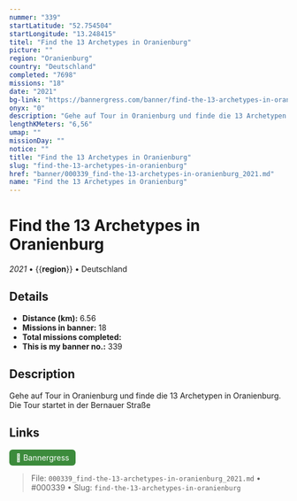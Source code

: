 ```yaml
---
nummer: "339"
startLatitude: "52.754504"
startLongitude: "13.248415"
titel: "Find the 13 Archetypes in Oranienburg"
picture: ""
region: "Oranienburg"
country: "Deutschland"
completed: "7698"
missions: "18"
date: "2021"
bg-link: "https://bannergress.com/banner/find-the-13-archetypes-in-oranienburg-49c9"
onyx: "0"
description: "Gehe auf Tour in Oranienburg und finde die 13 Archetypen in Oranienburg. Die Tour startet in der Bernauer Straße"
lengthKMeters: "6,56"
umap: ""
missionDay: ""
notice: ""
title: "Find the 13 Archetypes in Oranienburg"
slug: "find-the-13-archetypes-in-oranienburg"
href: "banner/000339_find-the-13-archetypes-in-oranienburg_2021.md"
name: "Find the 13 Archetypes in Oranienburg"
---
```

# Find the 13 Archetypes in Oranienburg

*2021* • {{__region__}} • Deutschland





## Details
- **Distance (km):** 6.56
- **Missions in banner:** 18
- **Total missions completed:** 
- **This is my banner no.:** 339



## Description
Gehe auf Tour in Oranienburg und finde die 13 Archetypen in Oranienburg. Die Tour startet in der Bernauer Straße



## Links
<a href="https://bannergress.com/banner/find-the-13-archetypes-in-oranienburg-49c9" target="_blank" style="display:inline-block;margin-right:8px;padding:6px 12px;background:#3c8b3c;color:#fff;text-decoration:none;border-radius:6px;">🔗 Bannergress</a>



> File: `000339_find-the-13-archetypes-in-oranienburg_2021.md` • #000339 • Slug: `find-the-13-archetypes-in-oranienburg`

